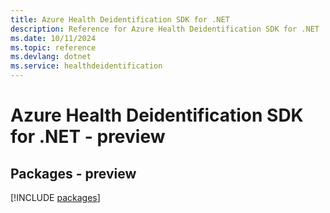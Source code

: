 ```yaml
---
title: Azure Health Deidentification SDK for .NET
description: Reference for Azure Health Deidentification SDK for .NET
ms.date: 10/11/2024
ms.topic: reference
ms.devlang: dotnet
ms.service: healthdeidentification
---
```

# Azure Health Deidentification SDK for .NET - preview
## Packages - preview
[!INCLUDE [packages](health-deidentification-index.md)]